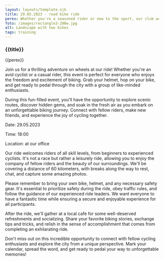 ```yaml
---
layout: layouts/template.njk
title: 29.05.2023 - road bike ride
perex: Whether you're a seasoned rider or new to the sport, our club welcomes cyclists of all levels to come together and experience the thrill of pedaling in unison.
foto: /images/rectangle3-200w.jpg
alt: Landscape with two bikes
tags: training
---
```


<h3 class="section-headline">{{title}}</h3>

<p class="paragraph paragraph--bold">{{perex}}</p>

Join us for a thrilling adventure on wheels at our ride! Whether you're an avid cyclist or a casual rider, this event is perfect for everyone who enjoys the freedom and excitement of biking. Grab your helmet, hop on your bike, and get ready to pedal through the city with a group of like-minded enthusiasts.

During this fun-filled event, you'll have the opportunity to explore scenic routes, discover hidden gems, and soak in the fresh air as you embark on an unforgettable biking journey. Connect with fellow riders, make new friends, and experience the joy of cycling together.

<p class="paragraph paragraph--bold">Date: 29.05.2023</p>

<p class="paragraph paragraph--bold">Time: 18:00</p>

<p class="paragraph paragraph--bold">Location: at our office</p>

Our ride welcomes riders of all skill levels, from beginners to experienced cyclists. It's not a race but rather a leisurely ride, allowing you to enjoy the company of fellow riders and the beauty of our surroundings. We'll be covering a distance of 60 kilometers, with breaks along the way to rest, chat, and capture some amazing photos.

Please remember to bring your own bike, helmet, and any necessary safety gear. It's essential to prioritize safety during the ride, obey traffic rules, and follow the guidance of our experienced ride leaders. We want everyone to have a fantastic time while ensuring a secure and enjoyable experience for all participants.

After the ride, we'll gather at a local cafe for some well-deserved refreshments and socializing. Share your favorite biking stories, exchange tips and tricks, and relish in the sense of accomplishment that comes from completing an exhilarating ride.

Don't miss out on this incredible opportunity to connect with fellow cycling enthusiasts and explore the city from a unique perspective. Mark your calendar, spread the word, and get ready to pedal your way to unforgettable memories!